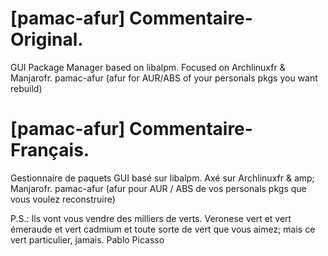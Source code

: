 # [pamac-afur] Commentaire-Original.
GUI Package Manager based on libalpm. Focused on Archlinuxfr &amp; 
Manjarofr. pamac-afur (afur for AUR/ABS of your personals pkgs you want rebuild)

# [pamac-afur] Commentaire-Français.
Gestionnaire de paquets GUI basé sur libalpm. Axé sur Archlinuxfr & amp; 
Manjarofr. pamac-afur (afur pour AUR / ABS de vos personals pkgs que vous voulez reconstruire)

P.S.: Ils vont vous vendre des milliers de verts. 
      Veronese vert et vert émeraude et vert cadmium et toute sorte de vert que vous aimez; 
      mais ce vert particulier, jamais.
      Pablo Picasso
